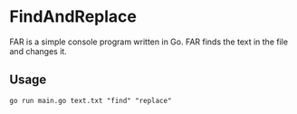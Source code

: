 # FindAndReplace
FAR is a simple console program written in Go. FAR finds the text in the file and changes it.
## Usage
```shell
go run main.go text.txt "find" "replace"
```
